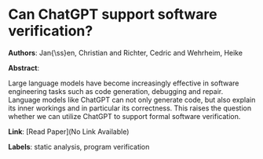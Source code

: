 # Can ChatGPT support software verification?

**Authors**: Jan{\ss}en, Christian and Richter, Cedric and Wehrheim, Heike

**Abstract**:

Large language models have become increasingly effective in software engineering tasks such as code generation, debugging and repair. Language models like ChatGPT can not only generate code, but also explain its inner workings and in particular its correctness. This raises the question whether we can utilize ChatGPT to support formal software verification.

**Link**: [Read Paper](No Link Available)

**Labels**: static analysis, program verification
